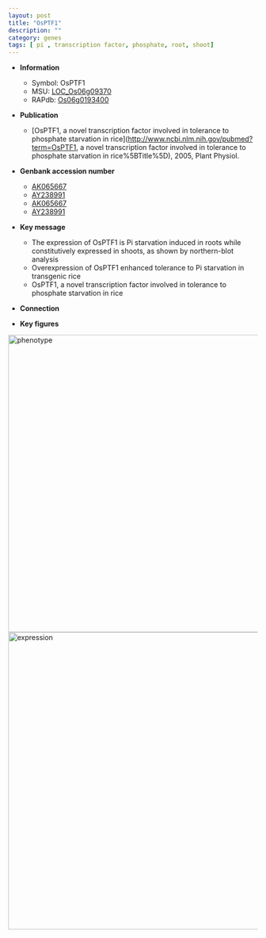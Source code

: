 ```yaml
---
layout: post
title: "OsPTF1"
description: ""
category: genes
tags: [ pi , transcription factor, phosphate, root, shoot]
---
```


* **Information**  
    + Symbol: OsPTF1  
    + MSU: [LOC_Os06g09370](http://rice.plantbiology.msu.edu/cgi-bin/ORF_infopage.cgi?orf=LOC_Os06g09370)  
    + RAPdb: [Os06g0193400](http://rapdb.dna.affrc.go.jp/viewer/gbrowse_details/irgsp1?name=Os06g0193400)  

* **Publication**  
    + [OsPTF1, a novel transcription factor involved in tolerance to phosphate starvation in rice](http://www.ncbi.nlm.nih.gov/pubmed?term=OsPTF1, a novel transcription factor involved in tolerance to phosphate starvation in rice%5BTitle%5D), 2005, Plant Physiol.

* **Genbank accession number**  
    + [AK065667](http://www.ncbi.nlm.nih.gov/nuccore/AK065667)
    + [AY238991](http://www.ncbi.nlm.nih.gov/nuccore/AY238991)
    + [AK065667](http://www.ncbi.nlm.nih.gov/nuccore/AK065667)
    + [AY238991](http://www.ncbi.nlm.nih.gov/nuccore/AY238991)

* **Key message**  
    + The expression of OsPTF1 is Pi starvation induced in roots while constitutively expressed in shoots, as shown by northern-blot analysis
    + Overexpression of OsPTF1 enhanced tolerance to Pi starvation in transgenic rice
    + OsPTF1, a novel transcription factor involved in tolerance to phosphate starvation in rice

* **Connection**  

* **Key figures**  
<img src="http://funRiceGenes.github.io/images/OsPTF1.pheno.png" alt="phenotype"  style="width: 600px;"/>

<img src="http://funRiceGenes.github.io/images/OsPTF1.exp.png" alt="expression"  style="width: 600px;"/>


